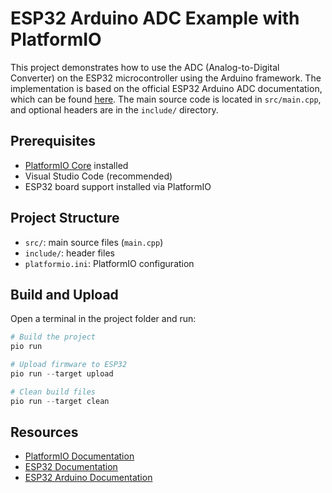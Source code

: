 # ESP32 Arduino ADC Example with PlatformIO

This project demonstrates how to use the ADC (Analog-to-Digital Converter) on the ESP32 microcontroller using the Arduino framework. The implementation is based on the official ESP32 Arduino ADC documentation, which can be found [here](https://docs.espressif.com/projects/arduino-esp32/en/latest/api/adc.html). The main source code is located in `src/main.cpp`, and optional headers are in the `include/` directory.

## Prerequisites

- [PlatformIO Core](https://docs.platformio.org/page/core.html) installed
- Visual Studio Code (recommended)
- ESP32 board support installed via PlatformIO

## Project Structure

- `src/`: main source files (`main.cpp`)
- `include/`: header files
- `platformio.ini`: PlatformIO configuration

## Build and Upload

Open a terminal in the project folder and run:

```powershell
# Build the project
pio run

# Upload firmware to ESP32
pio run --target upload

# Clean build files
pio run --target clean
```

## Resources

- [PlatformIO Documentation](https://docs.platformio.org/)
- [ESP32 Documentation](https://docs.espressif.com/projects/esp-idf/en/latest/esp32/)
- [ESP32 Arduino Documentation](https://docs.espressif.com/projects/arduino-esp32/en/latest/)